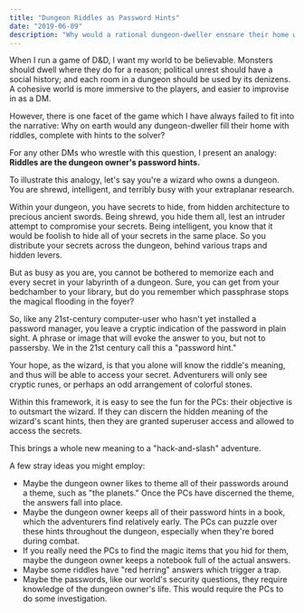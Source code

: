 ```yaml
---
title: "Dungeon Riddles as Password Hints"
date: "2019-06-09"
description: "Why would a rational dungeon-dweller ensnare their home with riddles? (HINT: How does a Windows login screen employ riddles?)"
---
```


When I run a game of D&D, I want my world to be believable. Monsters should dwell where they do for a reason; political unrest should have a social history; and each room in a dungeon should be used by its denizens. A cohesive world is more immersive to the players, and easier to improvise in as a DM.

However, there is one facet of the game which I have always failed to fit into the narrative: Why on earth would any dungeon-dweller fill their home with riddles, complete with hints to the solver?

For any other DMs who wrestle with this question, I present an analogy: **Riddles are the dungeon owner's password hints.**

To illustrate this analogy, let's say you're a wizard who owns a dungeon. You are shrewd, intelligent, and terribly busy with your extraplanar research.

Within your dungeon, you have secrets to hide, from hidden architecture to precious ancient swords. Being shrewd, you hide them all, lest an intruder attempt to compromise your secrets. Being intelligent, you know that it would be foolish to hide all of your secrets in the same place. So you distribute your secrets across the dungeon, behind various traps and hidden levers.

But as busy as you are, you cannot be bothered to memorize each and every secret in your labyrinth of a dungeon. Sure, you can get from your bedchamber to your library, but do you remember which passphrase stops the magical flooding in the foyer?

So, like any 21st-century computer-user who hasn't yet installed a password manager, you leave a cryptic indication of the password in plain sight. A phrase or image that will evoke the answer to you, but not to passersby. We in the 21st century call this a "password hint."

Your hope, as the wizard, is that you alone will know the riddle's meaning, and thus will be able to access your secret. Adventurers will only see cryptic runes, or perhaps an odd arrangement of colorful stones.

Within this framework, it is easy to see the fun for the PCs: their objective is to outsmart the wizard. If they can discern the hidden meaning of the wizard's scant hints, then they are granted superuser access and allowed to access the secrets.

This brings a whole new meaning to a "hack-and-slash" adventure.

A few stray ideas you might employ:

* Maybe the dungeon owner likes to theme all of their passwords around a theme, such as "the planets." Once the PCs have discerned the theme, the answers fall into place.
* Maybe the dungeon owner keeps all of their password hints in a book, which the adventurers find relatively early. The PCs can puzzle over these hints throughout the dungeon, especially when they're bored during combat.
* If you really need the PCs to find the magic items that you hid for them, maybe the dungeon owner keeps a notebook full of the actual answers.
* Maybe some riddles have "red herring" answers which trigger a trap.
* Maybe the passwords, like our world's security questions, they require knowledge of the dungeon owner's life. This would require the PCs to do some investigation.
